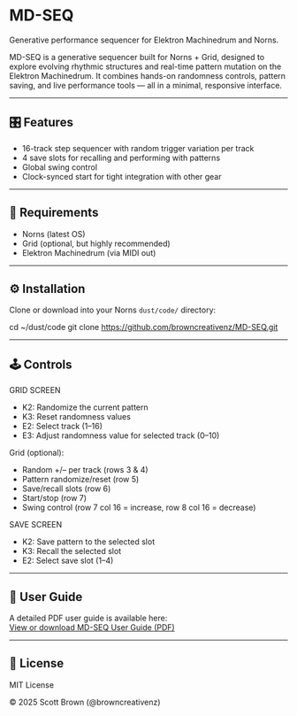 # MD-SEQ
Generative performance sequencer for Elektron Machinedrum and Norns.

MD-SEQ is a generative sequencer built for Norns + Grid, designed to explore evolving rhythmic structures and real-time pattern mutation on the Elektron Machinedrum. It combines hands-on randomness controls, pattern saving, and live performance tools — all in a minimal, responsive interface.

---

## 🎛 Features
- 16-track step sequencer with random trigger variation per track  
- 4 save slots for recalling and performing with patterns  
- Global swing control  
- Clock-synced start for tight integration with other gear  

---

## 🧠 Requirements
- Norns (latest OS)
- Grid (optional, but highly recommended)
- Elektron Machinedrum (via MIDI out)

---

## ⚙️ Installation
Clone or download into your Norns `dust/code/` directory:

cd ~/dust/code
git clone https://github.com/browncreativenz/MD-SEQ.git

---

## 🕹 Controls

GRID SCREEN

- K2: Randomize the current pattern
- K3: Reset randomness values
- E2: Select track (1–16)
- E3: Adjust randomness value for selected track (0–10)

Grid (optional):

- Random +/– per track (rows 3 & 4)
- Pattern randomize/reset (row 5)
- Save/recall slots (row 6)
- Start/stop (row 7)
- Swing control (row 7 col 16 = increase, row 8 col 16 = decrease)

SAVE SCREEN

- K2: Save pattern to the selected slot
- K3: Recall the selected slot
- E2: Select save slot (1–4)

---

## 📘 User Guide
A detailed PDF user guide is available here:  
[View or download MD-SEQ User Guide (PDF)](docs/chaos_mod_userguide.pdf)

---

## 🧾 License

MIT License

© 2025 Scott Brown (@browncreativenz)
